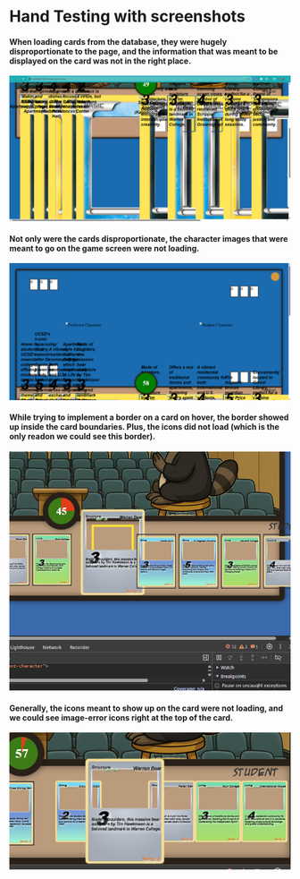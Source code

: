 # Hand Testing with screenshots

#### When loading cards from the database, they were hugely disproportionate to the page, and the information that was meant to be displayed on the card was not in the right place.
![oversized cards image](imgs/huge-card.png)

#### Not only were the cards disproportionate, the character images that were meant to go on the game screen were not loading. 
![missing professor and student character](imgs/characters-no-load-card-overflow.png)

#### While trying to implement a border on a card on hover, the border showed up inside the card boundaries. Plus, the icons did not load (which is the only readon we could see this border).
![phantom yellow rectangle inside card border with no icon](imgs/phantom-yellow-no-load.png)

#### Generally, the icons meant to show up on the card were not loading, and we could see image-error icons right at the top of the card. 
![card with missing icon image](imgs/card-icon-no-load.png)
